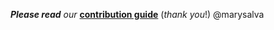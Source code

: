 _**Please read** our_
[**contribution guide**](https://github.com/samuelbetio/SBTemplano)
(_thank you_!)
@marysalva
